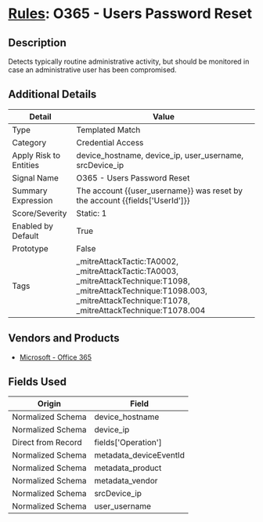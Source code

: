 # [Rules](README.md): O365 - Users Password Reset

## Description
Detects typically routine administrative activity, but should be monitored in case an administrative user has been compromised.

## Additional Details
|Detail|Value|
|----|----|
|Type|Templated Match|
|Category|Credential Access|
|Apply Risk to Entities|device_hostname, device_ip, user_username, srcDevice_ip|
|Signal Name|O365 - Users Password Reset|
|Summary Expression|The account {{user_username}} was reset by the account {{fields['UserId']}}|
|Score/Severity|Static: 1|
|Enabled by Default|True|
|Prototype|False|
|Tags|_mitreAttackTactic:TA0002, _mitreAttackTactic:TA0003, _mitreAttackTechnique:T1098, _mitreAttackTechnique:T1098.003, _mitreAttackTechnique:T1078, _mitreAttackTechnique:T1078.004|
## Vendors and Products
- [Microsoft - Office 365](../products/d3ed003d-5ddd-4c7a-bea5-63eae6311833.md)


## Fields Used

|Origin|Field|
|----|----|
|Normalized Schema|device_hostname|
|Normalized Schema|device_ip|
|Direct from Record|fields['Operation']|
|Normalized Schema|metadata_deviceEventId|
|Normalized Schema|metadata_product|
|Normalized Schema|metadata_vendor|
|Normalized Schema|srcDevice_ip|
|Normalized Schema|user_username|


